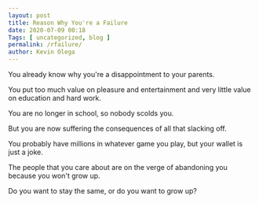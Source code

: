 ```yaml
--- 
layout: post 
title: Reason Why You're a Failure
date: 2020-07-09 00:18
Tags: [ uncategorized, blog ]
permalink: /rfailure/ 
author: Kevin Olega 
--- 
```

You already know why you're a disappointment to your parents.

You put too much value on pleasure and entertainment and very little value on education and hard work.

You are no longer in school, so nobody scolds you.

But you are now suffering the consequences of all that slacking off.

You probably have millions in whatever game you play, but your wallet is just a joke.

The people that you care about are on the verge of abandoning you because you won't grow up.

Do you want to stay the same, or do you want to grow up?